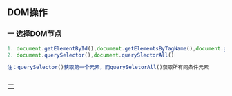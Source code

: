 ## DOM操作

### 一 选择DOM节点
```js
1. document.getElementById(),document.getElementsByTagName(),document.getElementsByClassName()
2. document.querySelector(),document.querySlectorAll()

注：querySelector()获取第一个元素，而querySeletorAll()获取所有同条件元素
```

### 二

